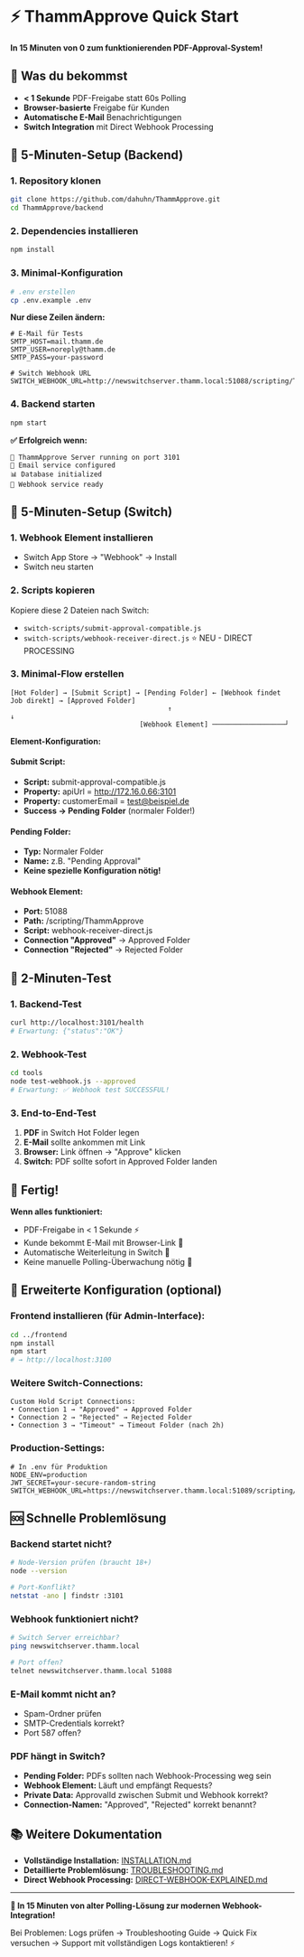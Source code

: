 # ⚡ ThammApprove Quick Start

**In 15 Minuten von 0 zum funktionierenden PDF-Approval-System!**

## 🎯 Was du bekommst

- **< 1 Sekunde** PDF-Freigabe statt 60s Polling
- **Browser-basierte** Freigabe für Kunden
- **Automatische E-Mail** Benachrichtigungen
- **Switch Integration** mit Direct Webhook Processing

## 🚀 5-Minuten-Setup (Backend)

### 1. Repository klonen
```bash
git clone https://github.com/dahuhn/ThammApprove.git
cd ThammApprove/backend
```

### 2. Dependencies installieren
```bash
npm install
```

### 3. Minimal-Konfiguration
```bash
# .env erstellen
cp .env.example .env
```

**Nur diese Zeilen ändern:**
```env
# E-Mail für Tests
SMTP_HOST=mail.thamm.de
SMTP_USER=noreply@thamm.de
SMTP_PASS=your-password

# Switch Webhook URL
SWITCH_WEBHOOK_URL=http://newswitchserver.thamm.local:51088/scripting/ThammApprove
```

### 4. Backend starten
```bash
npm start
```

**✅ Erfolgreich wenn:**
```
🚀 ThammApprove Server running on port 3101
📧 Email service configured
📊 Database initialized
🔗 Webhook service ready
```

## 🔧 5-Minuten-Setup (Switch)

### 1. Webhook Element installieren
- Switch App Store → "Webhook" → Install
- Switch neu starten

### 2. Scripts kopieren
Kopiere diese 2 Dateien nach Switch:
- `switch-scripts/submit-approval-compatible.js`
- `switch-scripts/webhook-receiver-direct.js` ⭐ NEU - DIRECT PROCESSING

### 3. Minimal-Flow erstellen
```
[Hot Folder] → [Submit Script] → [Pending Folder] ← [Webhook findet Job direkt] → [Approved Folder]
                                       ↑                                ↓
                                [Webhook Element] ──────────────────┘
```

**Element-Konfiguration:**

#### Submit Script:
- **Script:** submit-approval-compatible.js
- **Property:** apiUrl = http://172.16.0.66:3101
- **Property:** customerEmail = test@beispiel.de
- **Success → Pending Folder** (normaler Folder!)

#### Pending Folder:
- **Typ:** Normaler Folder
- **Name:** z.B. "Pending Approval"
- **Keine spezielle Konfiguration nötig!**

#### Webhook Element:
- **Port:** 51088
- **Path:** /scripting/ThammApprove
- **Script:** webhook-receiver-direct.js
- **Connection "Approved"** → Approved Folder
- **Connection "Rejected"** → Rejected Folder

## 🧪 2-Minuten-Test

### 1. Backend-Test
```bash
curl http://localhost:3101/health
# Erwartung: {"status":"OK"}
```

### 2. Webhook-Test
```bash
cd tools
node test-webhook.js --approved
# Erwartung: ✅ Webhook test SUCCESSFUL!
```

### 3. End-to-End-Test
1. **PDF** in Switch Hot Folder legen
2. **E-Mail** sollte ankommen mit Link
3. **Browser:** Link öffnen → "Approve" klicken
4. **Switch:** PDF sollte sofort in Approved Folder landen

## 🎉 Fertig!

**Wenn alles funktioniert:**
- PDF-Freigabe in < 1 Sekunde ⚡
- Kunde bekommt E-Mail mit Browser-Link 📧
- Automatische Weiterleitung in Switch 🔄
- Keine manuelle Polling-Überwachung nötig 🎯

## 🔧 Erweiterte Konfiguration (optional)

### Frontend installieren (für Admin-Interface):
```bash
cd ../frontend
npm install
npm start
# → http://localhost:3100
```

### Weitere Switch-Connections:
```
Custom Hold Script Connections:
• Connection 1 → "Approved" → Approved Folder
• Connection 2 → "Rejected" → Rejected Folder
• Connection 3 → "Timeout" → Timeout Folder (nach 2h)
```

### Production-Settings:
```env
# In .env für Produktion
NODE_ENV=production
JWT_SECRET=your-secure-random-string
SWITCH_WEBHOOK_URL=https://newswitchserver.thamm.local:51089/scripting/ThammApprove
```

## 🆘 Schnelle Problemlösung

### Backend startet nicht?
```bash
# Node-Version prüfen (braucht 18+)
node --version

# Port-Konflikt?
netstat -ano | findstr :3101
```

### Webhook funktioniert nicht?
```bash
# Switch Server erreichbar?
ping newswitchserver.thamm.local

# Port offen?
telnet newswitchserver.thamm.local 51088
```

### E-Mail kommt nicht an?
- Spam-Ordner prüfen
- SMTP-Credentials korrekt?
- Port 587 offen?

### PDF hängt in Switch?
- **Pending Folder:** PDFs sollten nach Webhook-Processing weg sein
- **Webhook Element:** Läuft und empfängt Requests?
- **Private Data:** ApprovalId zwischen Submit und Webhook korrekt?
- **Connection-Namen:** "Approved", "Rejected" korrekt benannt?

## 📚 Weitere Dokumentation

- **Vollständige Installation:** [INSTALLATION.md](INSTALLATION.md)
- **Detaillierte Problemlösung:** [TROUBLESHOOTING.md](TROUBLESHOOTING.md)
- **Direct Webhook Processing:** [DIRECT-WEBHOOK-EXPLAINED.md](switch-scripts/DIRECT-WEBHOOK-EXPLAINED.md)

---

**🚀 In 15 Minuten von alter Polling-Lösung zur modernen Webhook-Integration!**

Bei Problemen: Logs prüfen → Troubleshooting Guide → Quick Fix versuchen → Support mit vollständigen Logs kontaktieren! ⚡